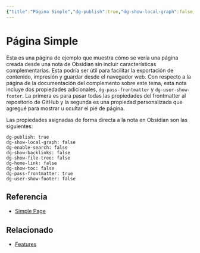 ```yaml
---
{"title":"Página Simple","dg-publish":true,"dg-show-local-graph":false,"dg-enable-search":false,"dg-show-backlinks":false,"dg-show-file-tree":false,"dg-home-link":false,"dg-show-toc":false,"dg-pass-frontmatter":true,"dg-user-show-footer":false,"permalink":"/es/examples/simple/","dgPassFrontmatter":true}
---
```



# Página Simple
Esta es una página de ejemplo que muestra cómo se vería una página creada desde una nota de Obsidian sin incluir características complementarias. Esta podría ser útil para facilitar la exportación de contenido, impresión y guardar desde el navegador web. Con respecto a la página de la documentación del complemento sobre este tema, esta nota incluye dos propiedades adicionales, `dg-pass-frontmatter` y `dg-user-show-footer`. La primera es para pasar todas las propiedades del frontmatter al repositorio de GitHub y la segunda es una propiedad personalizada que agregué para mostrar u ocultar el pié de página.

Las propiedades asignadas de forma directa a la nota en Obsidian son las siguientes:

```
dg-publish: true
dg-show-local-graph: false
dg-enable-search: false
dg-show-backlinks: false
dg-show-file-tree: false
dg-home-link: false
dg-show-toc: false
dg-pass-frontmatter: true
dg-user-show-footer: false
```


## Referencia

- [Simple Page](https://dg-docs.ole.dev/example-pages/simple-page/)

## Relacionado
- [Features](https://dg-docs.ole.dev/features/)